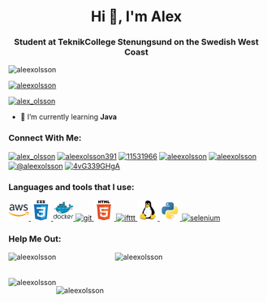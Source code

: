 <h1 align="center">Hi 👋, I'm Alex</h1>
<h3 align="center">Student at TeknikCollege Stenungsund on the Swedish West Coast</h3>

<p align="left"> <img src="https://komarev.com/ghpvc/?username=aleexolsson&label=Profile%20views&color=0e75b6&style=flat" alt="aleexolsson" /> </p>

<p align="left"> <a href="https://github.com/ryo-ma/github-profile-trophy"><img src="https://github-profile-trophy.vercel.app/?username=aleexolsson" alt="aleexolsson" /></a> </p>

<p align="left"> <a href="https://twitter.com/alex_olsson" target="blank"><img src="https://img.shields.io/twitter/follow/alex_olsson?logo=twitter&style=for-the-badge" alt="alex_olsson" /></a> </p>

- 🌱 I’m currently learning **Java**


<h3 align="left">Connect With Me:</h3>
<p align="left">
<a href="https://twitter.com/alex_olsson" target="blank"><img align="center" src="https://raw.githubusercontent.com/rahuldkjain/github-profile-readme-generator/master/src/images/icons/Social/twitter.svg" alt="alex_olsson" height="30" width="40" /></a>
<a href="https://linkedin.com/in/aleexolsson391" target="blank"><img align="center" src="https://raw.githubusercontent.com/rahuldkjain/github-profile-readme-generator/master/src/images/icons/Social/linked-in-alt.svg" alt="aleexolsson391" height="30" width="40" /></a>
<a href="https://stackoverflow.com/users/11531966" target="blank"><img align="center" src="https://raw.githubusercontent.com/rahuldkjain/github-profile-readme-generator/master/src/images/icons/Social/stack-overflow.svg" alt="11531966" height="30" width="40" /></a>
<a href="https://fb.com/aleexolsson" target="blank"><img align="center" src="https://raw.githubusercontent.com/rahuldkjain/github-profile-readme-generator/master/src/images/icons/Social/facebook.svg" alt="aleexolsson" height="30" width="40" /></a>
<a href="https://instagram.com/aleexolsson" target="blank"><img align="center" src="https://raw.githubusercontent.com/rahuldkjain/github-profile-readme-generator/master/src/images/icons/Social/instagram.svg" alt="aleexolsson" height="30" width="40" /></a>
<a href="https://hashnode.com/@aleexolsson" target="blank"><img align="center" src="https://raw.githubusercontent.com/rahuldkjain/github-profile-readme-generator/master/src/images/icons/Social/hashnode.svg" alt="@aleexolsson" height="30" width="40" /></a>
<a href="https://discord.gg/4vG339GHgA" target="blank"><img align="center" src="https://raw.githubusercontent.com/rahuldkjain/github-profile-readme-generator/master/src/images/icons/Social/discord.svg" alt="4vG339GHgA" height="30" width="40" /></a>
</p>

<h3 align="left">Languages and tools that I use:</h3>
<p align="left"> <a href="https://aws.amazon.com" target="_blank" rel="noreferrer"> <img src="https://raw.githubusercontent.com/devicons/devicon/master/icons/amazonwebservices/amazonwebservices-original-wordmark.svg" alt="aws" width="40" height="40"/> </a> <a href="https://www.w3.org/Style/CSS/" target="_blank" rel="noreferrer"> <img src="https://raw.githubusercontent.com/devicons/devicon/master/icons/css3/css3-original-wordmark.svg" alt="css3" width="40" height="40"/> </a> <a href="https://www.docker.com/" target="_blank" rel="noreferrer"> <img src="https://raw.githubusercontent.com/devicons/devicon/master/icons/docker/docker-original-wordmark.svg" alt="docker" width="40" height="40"/> </a> <a href="https://git-scm.com/" target="_blank" rel="noreferrer"> <img src="https://www.vectorlogo.zone/logos/git-scm/git-scm-icon.svg" alt="git" width="40" height="40"/> </a> <a href="https://www.w3.org/html/" target="_blank" rel="noreferrer"> <img src="https://raw.githubusercontent.com/devicons/devicon/master/icons/html5/html5-original-wordmark.svg" alt="html5" width="40" height="40"/> </a> <a href="https://ifttt.com/" target="_blank" rel="noreferrer"> <img src="https://www.vectorlogo.zone/logos/ifttt/ifttt-ar21.svg" alt="ifttt" width="40" height="40"/> </a> <a href="https://www.linux.org/" target="_blank" rel="noreferrer"> <img src="https://raw.githubusercontent.com/devicons/devicon/master/icons/linux/linux-original.svg" alt="linux" width="40" height="40"/> </a> <a href="https://www.python.org" target="_blank" rel="noreferrer"> <img src="https://raw.githubusercontent.com/devicons/devicon/master/icons/python/python-original.svg" alt="python" width="40" height="40"/> </a> <a href="https://www.selenium.dev" target="_blank" rel="noreferrer"> <img src="https://raw.githubusercontent.com/detain/svg-logos/780f25886640cef088af994181646db2f6b1a3f8/svg/selenium-logo.svg" alt="selenium" width="40" height="40"/> </a> </p>

<h3 align="left">Help Me Out:</h3>
<p><a href="https://www.buymeacoffee.com/aleexolsson"> <img align="left" src="https://cdn.buymeacoffee.com/buttons/v2/default-yellow.png" height="50" width="210" alt="aleexolsson" /></a><a href="https://ko-fi.com/aleexolsson"> <img align="left" src="https://cdn.ko-fi.com/cdn/kofi3.png?v=3" height="50" width="210" alt="aleexolsson" /></a></p><br><br>

<p><img align="left" src="https://github-readme-stats.vercel.app/api/top-langs?username=aleexolsson&show_icons=true&locale=en&layout=compact" alt="aleexolsson" /></p>

<p>&nbsp;<img align="center" src="https://github-readme-stats.vercel.app/api?username=aleexolsson&show_icons=true&locale=en" alt="aleexolsson" /></p>
